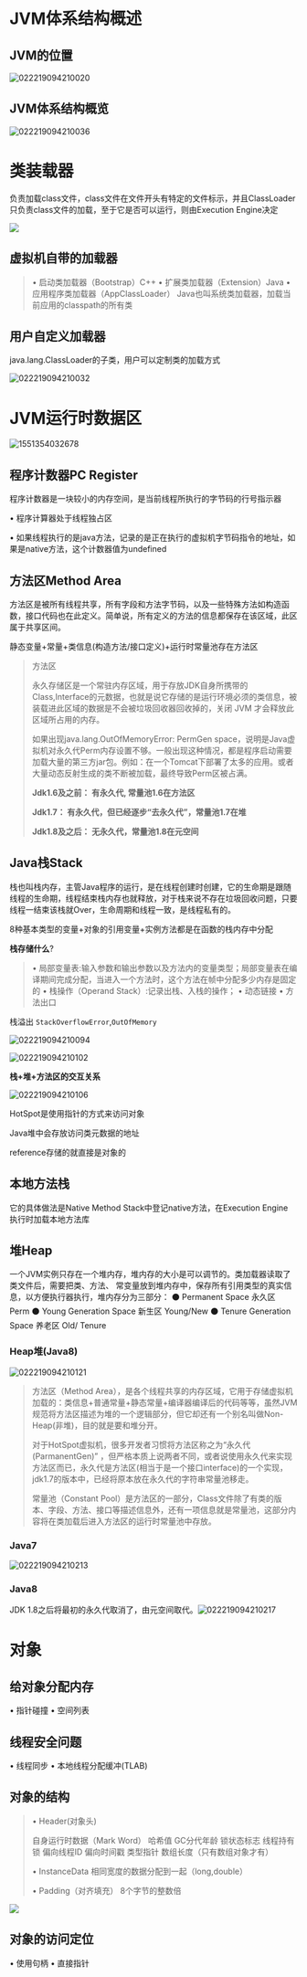 # JVM体系结构概述

## JVM的位置

![022219094210020](../../images/optimize/jvm/022219094210020.Png)

## JVM体系结构概览

![022219094210036](../../images/optimize/jvm/022219094210024.Png)

# 类装载器

负责加载class文件，class文件在文件开头有特定的文件标示，并且ClassLoader只负责class文件的加载，至于它是否可以运行，则由Execution Engine决定

![](../../images/optimize/jvm/022219094210028.Png)

## 虚拟机自带的加载器

> • 启动类加载器（Bootstrap）C++
> • 扩展类加载器（Extension）Java
> • 应用程序类加载器（AppClassLoader）
> Java也叫系统类加载器，加载当前应用的classpath的所有类

## 用户自定义加载器

java.lang.ClassLoader的子类，用户可以定制类的加载方式

![022219094210032](../../images/optimize/jvm/022219094210032.Png)

# JVM运行时数据区

![1551354032678](../../images/optimize/jvm/1551354032678.png)

## 程序计数器PC Register

程序计数器是一块较小的内存空间，是当前线程所执行的字节码的行号指示器

• 程序计算器处于线程独占区

• 如果线程执行的是java方法，记录的是正在执行的虚拟机字节码指令的地址，如果是native方法，这个计数器值为undefined

## 方法区Method Area 

方法区是被所有线程共享，所有字段和方法字节码，以及一些特殊方法如构造函数，接口代码也在此定义。简单说，所有定义的方法的信息都保存在该区域，此区属于共享区间。

静态变量+常量+类信息(构造方法/接口定义)+运行时常量池存在方法区

> 方法区
>
> 永久存储区是一个常驻内存区域，用于存放JDK自身所携带的 Class,Interface的元数据，也就是说它存储的是运行环境必须的类信息，被装载进此区域的数据是不会被垃圾回收器回收掉的，关闭 JVM 才会释放此区域所占用的内存。
>
> 如果出现java.lang.OutOfMemoryError: PermGen space，说明是Java虚拟机对永久代Perm内存设置不够。一般出现这种情况，都是程序启动需要加载大量的第三方jar包。例如：在一个Tomcat下部署了太多的应用。或者大量动态反射生成的类不断被加载，最终导致Perm区被占满。
>
> **Jdk1.6及之前： 有永久代, 常量池1.6在方法区**
>
> **Jdk1.7： 有永久代，但已经逐步“去永久代”，常量池1.7在堆**
>
> **Jdk1.8及之后： 无永久代，常量池1.8在元空间**

## Java栈Stack

栈也叫栈内存，主管Java程序的运行，是在线程创建时创建，它的生命期是跟随线程的生命期，线程结束栈内存也就释放，对于栈来说不存在垃圾回收问题，只要线程一结束该栈就Over，生命周期和线程一致，是线程私有的。

8种基本类型的变量+对象的引用变量+实例方法都是在函数的栈内存中分配

**栈存储什么**?

> • 局部变量表:输入参数和输出参数以及方法内的变量类型；局部变量表在编译期间完成分配，当进入一个方法时，这个方法在帧中分配多少内存是固定的
> • 栈操作（Operand Stack）:记录出栈、入栈的操作；
> • 动态链接
> • 方法出口

栈溢出
`StackOverflowError`,`OutOfMemory`

![022219094210094](../../images/optimize/jvm/022219094210094.Png)

![022219094210102](../../images/optimize/jvm/022219094210102.Png)

**栈+堆+方法区的交互关系**

![022219094210106](../../images/optimize/jvm/022219094210106.Png)

HotSpot是使用指针的方式来访问对象

Java堆中会存放访问类元数据的地址

reference存储的就直接是对象的

## 本地方法栈

它的具体做法是Native Method Stack中登记native方法，在Execution Engine 执行时加载本地方法库

## 堆Heap

一个JVM实例只存在一个堆内存，堆内存的大小是可以调节的。类加载器读取了类文件后，需要把类、方法、
常变量放到堆内存中，保存所有引用类型的真实信息，以方便执行器执行，堆内存分为三部分：
⚫ Permanent Space			永久区		Perm
⚫ Young Generation Space	新生区		Young/New
⚫ Tenure Generation Space	养老区		Old/ Tenure

### Heap堆(Java8)

![022219094210121](../../images/optimize/jvm/022219094210121.Png)

> 方法区（Method Area），是各个线程共享的内存区域，它用于存储虚拟机加载的：类信息+普通常量+静态常量+编译器编译后的代码等等，虽然JVM规范将方法区描述为堆的一个逻辑部分，但它却还有一个别名叫做Non-Heap(非堆)，目的就是要和堆分开。
>
> 对于HotSpot虚拟机，很多开发者习惯将方法区称之为“永久代(ParmanentGen)” ，但严格本质上说两者不同，或者说使用永久代来实现方法区而已，永久代是方法区(相当于是一个接口interface)的一个实现，jdk1.7的版本中，已经将原本放在永久代的字符串常量池移走。
>
> 常量池（Constant Pool）是方法区的一部分，Class文件除了有类的版本、字段、方法、接口等描述信息外，还有一项信息就是常量池，这部分内容将在类加载后进入方法区的运行时常量池中存放。

### Java7

![022219094210213](../../images/optimize/jvm/022219094210213.Png)

### Java8

JDK 1.8之后将最初的永久代取消了，由元空间取代。![022219094210217](../../images/optimize/jvm/022219094210217.Png)

# 对象

## 给对象分配内存

• 指针碰撞
• 空间列表

## 线程安全问题

• 线程同步
• 本地线程分配缓冲(TLAB)

## 对象的结构

> • Header(对象头)
>
> 自身运行时数据（Mark Word）
>  哈希值
>  GC分代年龄
> 锁状态标志
> 线程持有锁
>  偏向线程ID
> 偏向时间戳
>  类型指针
>  数组长度（只有数组对象才有）
>
> • InstanceData
>  相同宽度的数据分配到一起（long,double）
>
> • Padding（对齐填充）
>  8个字节的整数倍

![](../../images/optimize/jvm/20190228201533.png)

## 对象的访问定位

• 使用句柄
• 直接指针